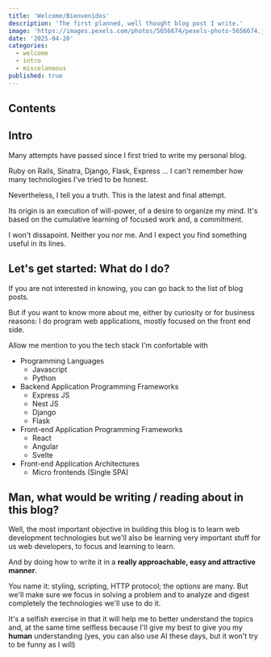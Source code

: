 ```yaml
---
title: 'Welcome/Bienvenidos'
description: 'The first planned, well thought blog post I write.'
image: 'https://images.pexels.com/photos/5656674/pexels-photo-5656674.jpeg?auto=compress&cs=tinysrgb&w=1260&h=750&dpr=1'
date: '2025-04-20'
categories:
  - welcome
  - intro
  - miscelaneous
published: true
---
```


## Contents

## Intro

Many attempts have passed since I first tried to write my personal blog.

Ruby on Rails, Sinatra, Django, Flask, Express ... I can't remember how many technologies I've tried to be honest.

Nevertheless, I tell you a truth. This is the latest and final attempt.

Its origin is an execution of will-power, of a desire to organize my mind. It's based on the cumulative learning of focused work and, a commitment.

I won't dissapoint. Neither you nor me. And I expect you find something useful in its lines.

## Let's get started: What do I do?

If you are not interested in knowing, you can go back to the list of blog posts.

But if you want to know more about me, either by curiosity or for business reasons: I do program web applications, mostly focused on the front end side.

Allow me mention to you the tech stack I'm confortable with

- Programming Languages
  - Javascript
  - Python
- Backend Application Programming Frameworks
  - Express JS
  - Nest JS
  - Django
  - Flask
- Front-end Application Programming Frameworks
  - React
  - Angular
  - Svelte
- Front-end Application Architectures
  - Micro frontends (Single SPA)

## Man, what would be writing / reading about in this blog?

Well, the most important objective in building this blog is to learn web development technologies but we'll also be learning very important stuff for us web developers, to focus and learning to learn.

And by doing how to write it in a **really approachable, easy and attractive manner**.

You name it: styling, scripting, HTTP protocol; the options are many. But we'll make sure we focus in solving a problem and to analyze and digest completely the technologies we'll use to do it.

It's a selfish exercise in that it will help me to better understand the topics and, at the same time selfless because I'll give my best to give you my **human** understanding (yes, you can also use AI these days, but it won't try to be funny as I will)
